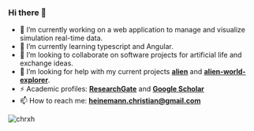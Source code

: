 ### Hi there 👋

- 🔭 I’m currently working on a web application to manage and visualize simulation real-time data.
- 🌱 I’m currently learning typescript and Angular.
- 👯 I’m looking to collaborate on software projects for artificial life and exchange ideas.
- 🤔 I’m looking for help with my current projects **[alien](https://github.com/chrxh/alien)** and **[alien-world-explorer](https://github.com/chrxh/alien-world-explorer)**.
- ⚡ Academic profiles: **[ResearchGate](https://www.researchgate.net/profile/Christian_Heinemann)** and **[Google Scholar](https://scholar.google.de/citations?user=iaMMMA0AAAAJ)**
- 📫 How to reach me: **heinemann.christian@gmail.com** 

<p align="left"> <img src="https://komarev.com/ghpvc/?username=chrxh&label=Profile%20views&color=0e75b6&style=flat" alt="chrxh" /> </p> </pre>
